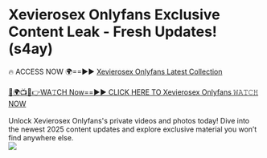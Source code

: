 # Xevierosex Onlyfans Exclusive Content Leak - Fresh Updates! (s4ay)

🔥 ACCESS NOW 🌍==►► <a href="https://tinyurl.com/kvy9nzfs" rel="nofollow">Xevierosex Onlyfans Latest Collection</a>
<br><br>
[🔴🌍📺📱👉WA𝚃CH Now==►► CLICK HERE TO Xevierosex Onlyfans 𝚆𝙰𝚃𝙲𝙷 NOW](https://tinyurl.com/kvy9nzfs)
<br><br>
Unlock Xevierosex Onlyfans's private videos and photos today! Dive into the newest 2025 content updates and explore exclusive material you won’t find anywhere else.
<br>
<a href="https://tinyurl.com/kvy9nzfs" rel="nofollow" data-target="animated-image.originalLink"><img src="https://camo.githubusercontent.com/8a4f000d20f83aca3bf7ec5f350d767afa0574a8a352519fd8cfa583a6f93a33/68747470733a2f2f692e696d6775722e636f6d2f644a486b345a712e676966" data-canonical-src="https://i.imgur.com/dJHk4Zq.gif" style="max-width: 100%; display: inline-block;" data-target="animated-image.originalImage"></a>
<br>
